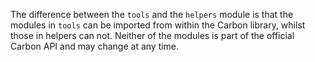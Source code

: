 The difference between the `tools` and the `helpers` module is that the modules in `tools` can be imported from within the Carbon library, whilst those in helpers can not. Neither of the modules is part of the official Carbon API and may change at any time.